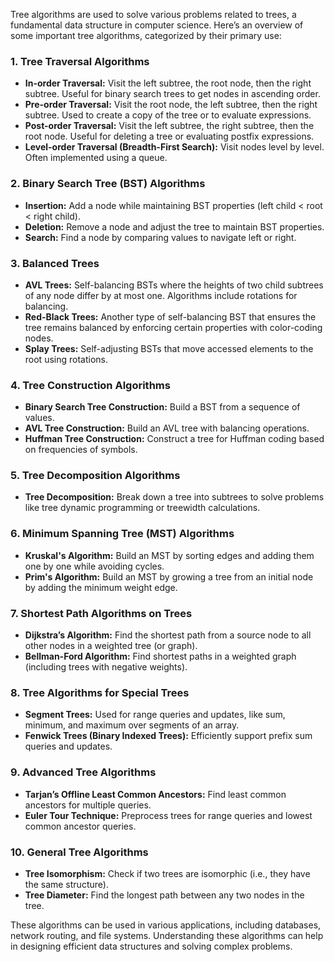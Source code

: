 Tree algorithms are used to solve various problems related to trees, a fundamental data structure in computer science. Here’s an overview of some important tree algorithms, categorized by their primary use:

### **1. Tree Traversal Algorithms**

- **In-order Traversal:** Visit the left subtree, the root node, then the right subtree. Useful for binary search trees to get nodes in ascending order.
- **Pre-order Traversal:** Visit the root node, the left subtree, then the right subtree. Used to create a copy of the tree or to evaluate expressions.
- **Post-order Traversal:** Visit the left subtree, the right subtree, then the root node. Useful for deleting a tree or evaluating postfix expressions.
- **Level-order Traversal (Breadth-First Search):** Visit nodes level by level. Often implemented using a queue.

### **2. Binary Search Tree (BST) Algorithms**

- **Insertion:** Add a node while maintaining BST properties (left child < root < right child).
- **Deletion:** Remove a node and adjust the tree to maintain BST properties.
- **Search:** Find a node by comparing values to navigate left or right.

### **3. Balanced Trees**

- **AVL Trees:** Self-balancing BSTs where the heights of two child subtrees of any node differ by at most one. Algorithms include rotations for balancing.
- **Red-Black Trees:** Another type of self-balancing BST that ensures the tree remains balanced by enforcing certain properties with color-coding nodes.
- **Splay Trees:** Self-adjusting BSTs that move accessed elements to the root using rotations.

### **4. Tree Construction Algorithms**

- **Binary Search Tree Construction:** Build a BST from a sequence of values.
- **AVL Tree Construction:** Build an AVL tree with balancing operations.
- **Huffman Tree Construction:** Construct a tree for Huffman coding based on frequencies of symbols.

### **5. Tree Decomposition Algorithms**

- **Tree Decomposition:** Break down a tree into subtrees to solve problems like tree dynamic programming or treewidth calculations.

### **6. Minimum Spanning Tree (MST) Algorithms**

- **Kruskal's Algorithm:** Build an MST by sorting edges and adding them one by one while avoiding cycles.
- **Prim's Algorithm:** Build an MST by growing a tree from an initial node by adding the minimum weight edge.

### **7. Shortest Path Algorithms on Trees**

- **Dijkstra’s Algorithm:** Find the shortest path from a source node to all other nodes in a weighted tree (or graph).
- **Bellman-Ford Algorithm:** Find shortest paths in a weighted graph (including trees with negative weights).

### **8. Tree Algorithms for Special Trees**

- **Segment Trees:** Used for range queries and updates, like sum, minimum, and maximum over segments of an array.
- **Fenwick Trees (Binary Indexed Trees):** Efficiently support prefix sum queries and updates.

### **9. Advanced Tree Algorithms**

- **Tarjan’s Offline Least Common Ancestors:** Find least common ancestors for multiple queries.
- **Euler Tour Technique:** Preprocess trees for range queries and lowest common ancestor queries.

### **10. General Tree Algorithms**

- **Tree Isomorphism:** Check if two trees are isomorphic (i.e., they have the same structure).
- **Tree Diameter:** Find the longest path between any two nodes in the tree.

These algorithms can be used in various applications, including databases, network routing, and file systems. Understanding these algorithms can help in designing efficient data structures and solving complex problems.